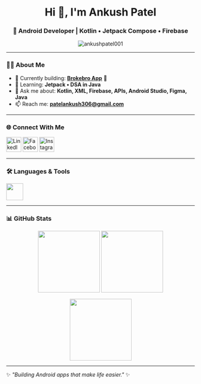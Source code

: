 <h1 align="center">Hi 👋, I'm Ankush Patel</h1>
<h3 align="center">🚀 Android Developer | Kotlin • Jetpack Compose • Firebase</h3>

<p align="center">
  <img src="https://komarev.com/ghpvc/?username=ankushpatel001&label=Profile%20views&color=0e75b6&style=flat" alt="ankushpatel001" />
</p>

---

### 👨‍💻 About Me  
- 🔭 Currently building: **[Brokebro App](https://github.com/AnkushPatel001?tab=repositories)** 💼  
- 🌱 Learning: **Jetpack • DSA in Java**  
- 💬 Ask me about: **Kotlin, XML, Firebase, APIs, Android Studio, Figma, Java**  
- 📫 Reach me: **patelankush306@gmail.com**

---

### 🌐 Connect With Me  
<p align="left">
  <a href="https://linkedin.com/in/ankushpatel" target="blank"><img src="https://skillicons.dev/icons?i=linkedin" alt="LinkedIn" height="40"/></a>
  <a href="https://fb.com/ankush patel" target="blank"><img src="https://skillicons.dev/icons?i=facebook" alt="Facebook" height="40"/></a>
  <a href="https://instagram.com/the_ankush_01" target="blank"><img src="https://skillicons.dev/icons?i=instagram" alt="Instagram" height="40"/></a>
</p>

---

### 🛠️ Languages & Tools  
<p align="left">
  <img src="https://skillicons.dev/icons?i=androidstudio,kotlin,java,compose,firebase,figma,git,mysql,html,css" height="45" />
</p>

---

### 📊 GitHub Stats  
<p align="center">
  <img src="https://github-readme-stats.vercel.app/api?username=ankushpatel001&show_icons=true&theme=tokyonight" height="165" />
  <img src="https://github-readme-streak-stats.herokuapp.com?user=ankushpatel001&theme=tokyonight" height="165" />
</p>

<p align="center">
  <img src="https://github-readme-stats.vercel.app/api/top-langs/?username=ankushpatel001&layout=compact&theme=tokyonight" height="165" />
</p>

---

✨ *"Building Android apps that make life easier."* ✨  
